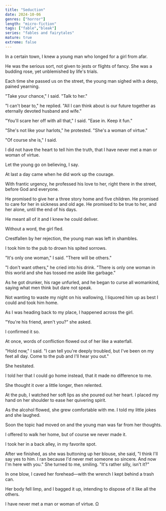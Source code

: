 ```yaml
---
title: "Seduction"
date: 2024-10-06
genres: ["horror"]
length: "micro-fiction"
tags: ["fable","bleak"]
series: "fables and fairytales"
mature: true
extreme: false
---
```

In a certain town, I knew a young man who longed for a girl from afar.

He was the serious sort, not given to jests or flights of fancy. She was a budding rose, yet unblemished by life's trials.


Each time she passed us on the street, the young man sighed with a deep, pained yearning.

"Take your chance," I said. "Talk to her."

"I can't bear to," he replied. "All I can think about is our future together as eternally devoted husband and wife."

"You'll scare her off with all that," I said. "Ease in. Keep it fun."

"She's not like your harlots," he protested. "She's a woman of virtue."

"Of course she is," I said.

I did not have the heart to tell him the truth, that I have never met a man or woman of virtue.

Let the young go on believing, I say.

At last a day came when he did work up the courage. 

With frantic urgency, he professed his love to her, right there in the street, before God and everyone.

He promised to give her a three story home and five children. He promised to care for her in sickness and old age. He promised to be true to her, and her alone, until the end of his days.

He meant all of it and I knew he could deliver.

Without a word, the girl fled.

Crestfallen by her rejection, the young man was left in shambles.

I took him to the pub to drown his spited sorrows.

"It's only one woman," I said. "There will be others."

"I don't want others," he cried into his drink. "There is only one woman in this world and she has tossed me aside like garbage."

As he got drunker, his rage unfurled, and he began to curse all womankind, saying what men think but dare not speak.

Not wanting to waste my night on his wallowing, I liquored him up as best I could and took him home.

As I was heading back to my place, I happened across the girl.

"You're his friend, aren't you?" she asked.

I confirmed it so.

At once, words of confliction flowed out of her like a waterfall.

"Hold now," I said. "I can tell you're deeply troubled, but I've been on my feet all day. Come to the pub and I'll hear you out."

She hesitated.

I told her that I could go home instead, that it made no difference to me.

She thought it over a little longer, then relented.

At the pub, I watched her soft lips as she poured out her heart. I placed my hand on her shoulder to ease her quivering spirit.

As the alcohol flowed, she grew comfortable with me. I told my little jokes and she laughed.

Soon the topic had moved on and the young man was far from her thoughts.

I offered to walk her home, but of course we never made it.

I took her in a back alley, in my favorite spot. 

After we finished, as she was buttoning up her blouse, she said, "I think I'll say yes to him. I ran because I'd never met someone so sincere. And now I'm here with you." She turned to me, smiling. "It's rather silly, isn't it?"

In one blow, I caved her forehead—with the wrench I kept behind a trash can.

Her body fell limp, and I bagged it up, intending to dispose of it like all the others.

I have never met a man or woman of virtue. Ω
